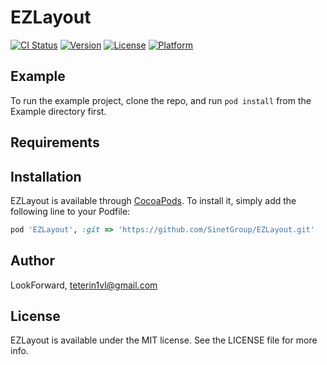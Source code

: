 # EZLayout

[![CI Status](https://img.shields.io/travis/c084fb7fb07bc0f28730b6662b3108d600c70332/EZLayout.svg?style=flat)](https://travis-ci.org/c084fb7fb07bc0f28730b6662b3108d600c70332/EZLayout)
[![Version](https://img.shields.io/cocoapods/v/EZLayout.svg?style=flat)](https://cocoapods.org/pods/EZLayout)
[![License](https://img.shields.io/cocoapods/l/EZLayout.svg?style=flat)](https://cocoapods.org/pods/EZLayout)
[![Platform](https://img.shields.io/cocoapods/p/EZLayout.svg?style=flat)](https://cocoapods.org/pods/EZLayout)

## Example

To run the example project, clone the repo, and run `pod install` from the Example directory first.

## Requirements

## Installation

EZLayout is available through [CocoaPods](https://cocoapods.org). To install
it, simply add the following line to your Podfile:

```ruby
pod 'EZLayout', :git => 'https://github.com/SinetGroup/EZLayout.git'
```

## Author

LookForward, teterin1vl@gmail.com

## License

EZLayout is available under the MIT license. See the LICENSE file for more info.
